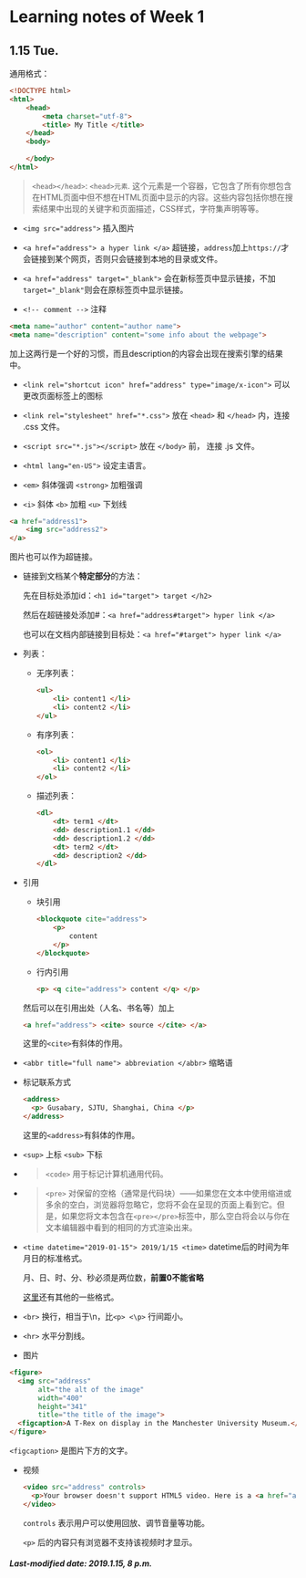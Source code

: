 # Learning notes of Week 1

## 1.15 Tue.

通用格式：

```html
<!DOCTYPE html>
<html>
    <head>
        <meta charset="utf-8">
        <title> My Title </title>
    </head>
    <body>
        
    </body>
</html>
```

> `<head></head>`: `<head>元素`. 这个元素是一个容器，它包含了所有你想包含在HTML页面中但不想在HTML页面中显示的内容。这些内容包括你想在搜索结果中出现的关键字和页面描述，CSS样式，字符集声明等等。

+ `<img src="address">` 插入图片

+ `<a href="address"> a hyper link </a>` 超链接，`address`加上`https://`才会链接到某个网页，否则只会链接到本地的目录或文件。

+ `<a href="address" target="_blank">` 会在新标签页中显示链接，不加`target="_blank"`则会在原标签页中显示链接。

+ `<!-- comment -->` 注释

```html
<meta name="author" content="author name">
<meta name="description" content="some info about the webpage">
```

加上这两行是一个好的习惯，而且description的内容会出现在搜索引擎的结果中。

+ `<link rel="shortcut icon" href="address" type="image/x-icon">` 可以更改页面标签上的图标

+ `<link rel="stylesheet" href="*.css">`  放在 `<head>` 和 `</head>` 内，连接 .css 文件。

+ `<script src="*.js"></script>` 放在 `</body>` 前， 连接 .js 文件。

+ `<html lang="en-US">` 设定主语言。

+ `<em>` 斜体强调 `<strong>` 加粗强调

+ `<i>` 斜体 `<b>` 加粗 `<u>` 下划线

```html
<a href="address1">
	<img src="address2">
</a>
```

图片也可以作为超链接。

+ 链接到文档某个**特定部分**的方法：

  先在目标处添加id：`<h1 id="target"> target </h2>`

  然后在超链接处添加#：`<a href="address#target"> hyper link </a>`

  也可以在文档内部链接到目标处：`<a href="#target"> hyper link </a>`

+ 列表：

  + 无序列表：

    ```html
    <ul>
        <li> content1 </li>
        <li> content2 </li>
    </ul>
    ```

  + 有序列表：

    ```html
    <ol>
        <li> content1 </li>
        <li> content2 </li>
    </ol>
    ```

  + 描述列表：

    ```html
    <dl>
        <dt> term1 </dt>
        <dd> description1.1 </dd>
        <dd> description1.2 </dd>
        <dt> term2 </dt>
        <dd> description2 </dd>
    </dl>
    ```


+ 引用

  + 块引用

    ```html
    <blockquote cite="address">
        <p>
            content
        </p>
    </blockquote>
    ```

  + 行内引用

    ```html
    <p> <q cite="address"> content </q> </p>
    ```

  然后可以在引用出处（人名、书名等）加上

  ```html
  <a href="address"> <cite> source </cite> </a>
  ```

  这里的`<cite>`有斜体的作用。

+ `<abbr title="full name"> abbreviation </abbr>` 缩略语

+ 标记联系方式

  ```html
  <address>
  	<p> Gusabary, SJTU, Shanghai, China </p>
  </address>
  ```

  这里的`<address>`有斜体的作用。

+ `<sup>` 上标 `<sub>` 下标

+ > `<code>` 用于标记计算机通用代码。

+ > `<pre>` 对保留的空格（通常是代码块）——如果您在文本中使用缩进或多余的空白，浏览器将忽略它，您将不会在呈现的页面上看到它。但是，如果您将文本包含在`<pre></pre>`标签中，那么空白将会以与你在文本编辑器中看到的相同的方式渲染出来。

+ `<time datetime="2019-01-15"> 2019/1/15 <time>` datetime后的时间为年月日的标准格式。

  月、日、时、分、秒必须是两位数，**前置0不能省略**

  [这里](https://developer.mozilla.org/zh-CN/docs/Learn/HTML/Introduction_to_HTML/Advanced_text_formatting#%E6%A0%87%E8%AE%B0%E6%97%B6%E9%97%B4%E5%92%8C%E6%97%A5%E6%9C%9F)还有其他的一些格式。

+ `<br>`  换行，相当于\n，比`<p> <\p>` 行间距小。

+ `<hr>`  水平分割线。

+  图片

  ```html
  <figure>
    <img src="address"
         alt="the alt of the image"
         width="400"
         height="341"
         title="the title of the image">
    <figcaption>A T-Rex on display in the Manchester University Museum.</figcaption>
  </figure>
  ```

  `<figcaption>` 是图片下方的文字。

+ 视频

  ```html
  <video src="address" controls>
    <p>Your browser doesn't support HTML5 video. Here is a <a href="address">link to the video</a> instead.</p> 
  </video>
  ```

  `controls` 表示用户可以使用回放、调节音量等功能。

  `<p>` 后的内容只有浏览器不支持该视频时才显示。

##### Last-modified date: 2019.1.15, 8 p.m.